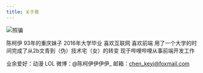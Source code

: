 ```yaml
---
title: 关于我
---
```


![照骗](https://avatars2.githubusercontent.com/u/12221080?v=3&s=230)

陈柯伊 93年的重庆妹子 2016年大学毕业
喜欢互联网 喜欢前端
用了一个大学的时间完成了从2b文青到（伪）技术宅（女）的转变
现于哔哩哔哩从事前端开发工作

业余爱好：动漫 LOL
微博：@陈柯伊伊伊伊_
邮箱：chen_keyi@foxmail.com
